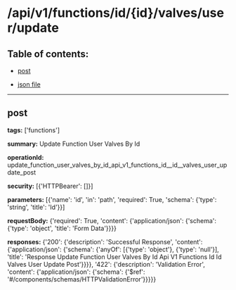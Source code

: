 # /api/v1/functions/id/{id}/valves/user/update

## Table of contents:
- [post](#post)

- [json file](./_api_v1_functions_id_{id}_valves_user_update.json)

---
<a name="post"></a>
## post

**tags:** ['functions']

**summary:** Update Function User Valves By Id

**operationId:** update_function_user_valves_by_id_api_v1_functions_id__id__valves_user_update_post

**security:** [{'HTTPBearer': []}]

**parameters:** [{'name': 'id', 'in': 'path', 'required': True, 'schema': {'type': 'string', 'title': 'Id'}}]

**requestBody:** {'required': True, 'content': {'application/json': {'schema': {'type': 'object', 'title': 'Form Data'}}}}

**responses:** {'200': {'description': 'Successful Response', 'content': {'application/json': {'schema': {'anyOf': [{'type': 'object'}, {'type': 'null'}], 'title': 'Response Update Function User Valves By Id Api V1 Functions Id  Id  Valves User Update Post'}}}}, '422': {'description': 'Validation Error', 'content': {'application/json': {'schema': {'$ref': '#/components/schemas/HTTPValidationError'}}}}}

